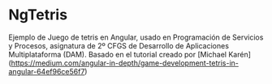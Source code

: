 # NgTetris

Ejemplo de Juego de tetris en Angular, usado en Programación de Servicios y Procesos, asignatura de 2º CFGS de Desarrollo de Aplicaciones Multiplataforma (DAM). Basado en el tutorial creado por [Michael Karén] (https://medium.com/angular-in-depth/game-development-tetris-in-angular-64ef96ce56f7)
